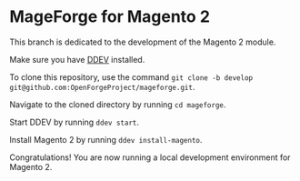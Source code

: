 # MageForge for Magento 2

This branch is dedicated to the development of the Magento 2 module.

Make sure you have [DDEV](https://ddev.readthedocs.io/en/stable/users/install/ddev-installation/) installed.

To clone this repository, use the command `git clone -b develop git@github.com:OpenForgeProject/mageforge.git`.

Navigate to the cloned directory by running `cd mageforge`.

Start DDEV by running `ddev start`.

Install Magento 2 by running `ddev install-magento`.

Congratulations! You are now running a local development environment for Magento 2.

